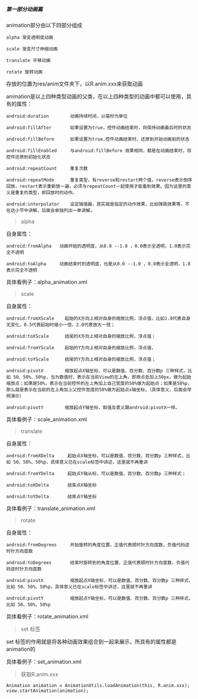 ##### 第一部分动画篇

animation部分由以下四部分组成

    alpha 渐变透明度动画

    scale 渐变尺寸伸缩动画

    translate 平移动画

    rotate 旋转动画

存放的位置为res/anim文件夹下，以R.anim.xxx来获取动画

animation是以上四种类型动画的父类，在以上四种类型的动画中都可以使用，具有的属性：

    android:duration        动画持续时间，以毫秒为单位 

    android:fillAfter       如果设置为true，控件动画结束时，将保持动画最后时的状态

    android:fillBefore      如果设置为true,控件动画结束时，还原到开始动画前的状态

    android:fillEnabled     与android:fillBefore 效果相同，都是在动画结束时，将控件还原到初始化状态

    android:repeatCount     重复次数

    android:repeatMode      重复类型，有reverse和restart两个值，reverse表示倒序回放，restart表示重新放一遍，必须与repeatCount一起使用才能看到效果。因为这里的意义是重复的类型，即回放时的动作。

    android:interpolator    设定插值器，其实就是指定的动作效果，比如弹跳效果等，不在这小节中讲解，后面会单独列出一单讲解。

> alpha

自身属性：

    android:fromAlpha   动画开始的透明度，从0.0 --1.0 ，0.0表示全透明，1.0表示完全不透明

    android:toAlpha     动画结束时的透明度，也是从0.0 --1.0 ，0.0表示全透明，1.0表示完全不透明

具体看例子：alpha_animation.xml

> scale

自身属性：

    android:fromXScale    起始的X方向上相对自身的缩放比例，浮点值，比如1.0代表自身无变化，0.5代表起始时缩小一倍，2.0代表放大一倍；

    android:toXScale      结尾的X方向上相对自身的缩放比例，浮点值；

    android:fromYScale    起始的Y方向上相对自身的缩放比例，浮点值，

    android:toYScale      结尾的Y方向上相对自身的缩放比例，浮点值；

    android:pivotX        缩放起点X轴坐标，可以是数值、百分数、百分数p 三种样式，比如 50、50%、50%p，当为数值时，表示在当前View的左上角，即原点处加上50px，做为起始缩放点；如果是50%，表示在当前控件的左上角加上自己宽度的50%做为起始点；如果是50%p，那么就是表示在当前的左上角加上父控件宽度的50%做为起始点x轴坐标。（具体意义，后面会举例演示）

    android:pivotY        缩放起点Y轴坐标，取值及意义跟android:pivotX一样。

具体看例子：scale_animation.xml

> translate

自身属性：

    android:fromXDelta     起始点X轴坐标，可以是数值、百分数、百分数p 三种样式，比如 50、50%、50%p，具体意义已在scale标签中讲述，这里就不再重讲

    android:fromYDelta     起始点Y轴从标，可以是数值、百分数、百分数p 三种样式；

    android:toXDelta       结束点X轴坐标

    android:toYDelta       结束点Y轴坐标

具体看例子：translate_animation.xml

> rotate

自身属性：

    android:fromDegrees     开始旋转的角度位置，正值代表顺时针方向度数，负值代码逆时针方向度数

    android:toDegrees       结束时旋转到的角度位置，正值代表顺时针方向度数，负值代码逆时针方向度数

    android:pivotX          缩放起点X轴坐标，可以是数值、百分数、百分数p 三种样式，比如 50、50%、50%p，具体意义已在scale标签中讲述，这里就不再重讲

    android:pivotY          缩放起点Y轴坐标，可以是数值、百分数、百分数p 三种样式，比如 50、50%、50%p

具体看例子：rotate_animation.xml

> set 标签

set 标签的作用就是将各种动画效果组合到一起来展示，所具有的属性都是animation的

具体看例子：set_animation.xml

> 获取R.anim.xxx

    Animation animation = AnimationUtils.loadAnimation(this, R.anim.xxx);
    view.startAnimation(animation);